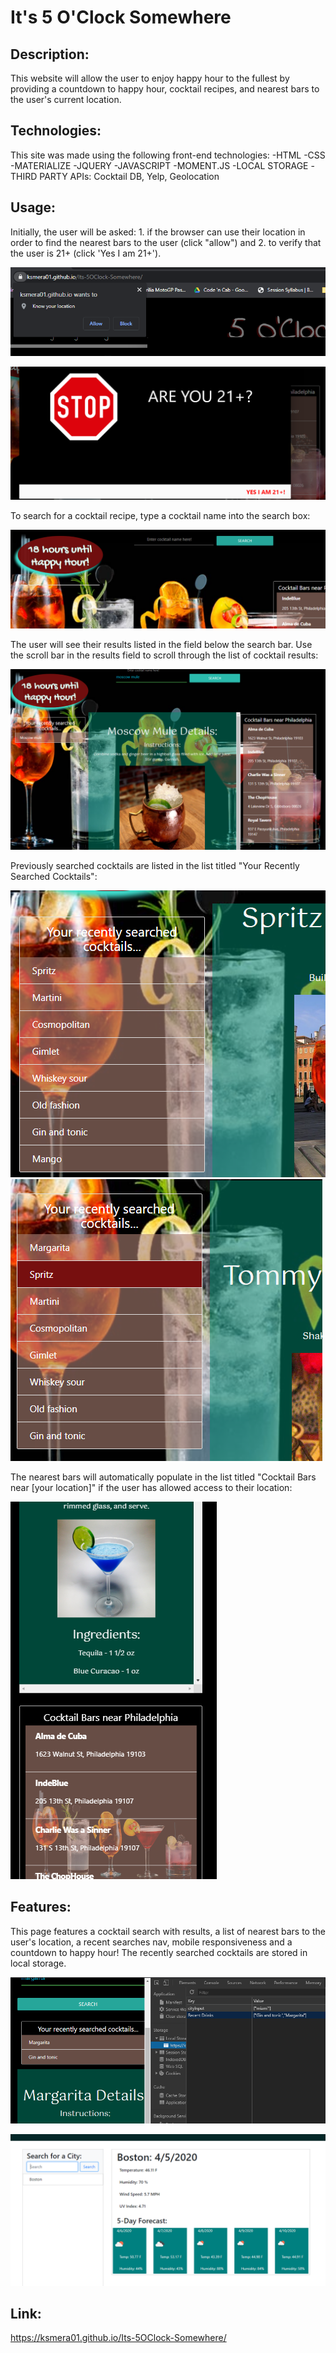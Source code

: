 # It's 5 O'Clock Somewhere

## Description:

This website will allow the user to enjoy happy hour to the fullest by providing a countdown to happy hour, cocktail recipes, and nearest bars to the user's current location.

## Technologies:

This site was made using the following front-end technologies:
-HTML
-CSS
-MATERIALIZE 
-JQUERY
-JAVASCRIPT
-MOMENT.JS
-LOCAL STORAGE
-THIRD PARTY APIs: Cocktail DB, Yelp, Geolocation

## Usage:

Initially, the user will be asked: 1. if the browser can use their location in order to find the nearest bars to the user (click "allow") and 2. to verify that the user is 21+ (click 'Yes I am 21+').

![gets user location](https://github.com/ksmera01/Its-5OClock-Somewhere/blob/master/assets/images/getsUserLocation.png)

![displays modal](https://github.com/ksmera01/Its-5OClock-Somewhere/blob/master/assets/images/modalExperiment.png)

To search for a cocktail recipe, type a cocktail name into the search box:

![cocktail search](https://github.com/ksmera01/Its-5OClock-Somewhere/blob/master/assets/images/onFirstVisit.png)

The user will see their results listed in the field below the search bar. Use the scroll bar in the results field to scroll through the list of cocktail results:

![results](https://github.com/ksmera01/Its-5OClock-Somewhere/blob/master/assets/images/searchResults.png)

Previously searched cocktails are listed in the list titled "Your Recently Searched Cocktails":

![previously searched](https://github.com/ksmera01/Its-5OClock-Somewhere/blob/master/assets/images/savesPt1.png) ![updated searched](https://github.com/ksmera01/Its-5OClock-Somewhere/blob/master/assets/images/savesPt2.png)

The nearest bars will automatically populate in the list titled "Cocktail Bars near [your location]" if the user has allowed access to their location:

![nearest bars](https://github.com/ksmera01/Its-5OClock-Somewhere/blob/master/assets/images/mobile1.png)

## Features:

This page features a cocktail search with results, a list of nearest bars to the user's location, a recent searches nav, mobile responsiveness and a countdown to happy hour! The recently searched cocktails are stored in local storage. 

![local storage and mobile demo](https://github.com/ksmera01/Its-5OClock-Somewhere/blob/master/assets/images/localstorage.png)

![full page](https://github.com/kaito47/weather_dashboard/blob/master/assets/weather_result.png)


## Link:

https://ksmera01.github.io/Its-5OClock-Somewhere/


